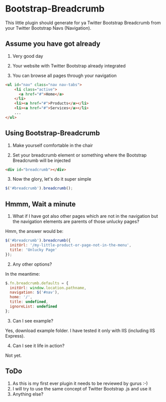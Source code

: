 Bootstrap-Breadcrumb
====================

This little plugin should generate for ya Twitter Bootstrap Breadcrumb from your Twitter Bootstrap Navs (Navigation).

Assume you have got already
---------------------------

1) Very good day

2) Your website with Twitter Bootstrap already integrated 

3) You can browse all pages through your navigation 

```html
<ul id="nav" class="nav nav-tabs">
    <li class="active">
      <a href="#">Home</a>
    </li>
    <li><a href="#">Products</a></li>
    <li><a href="#">Services</a></li>
    ...
</ul>
```

Using Bootstrap-Breadcrumb
--------------------------

1) Make yourself comfortable in the chair

2) Set your breadcrumb element or something where the Bootstrap Breadcrumb will be injected
```html
<div id="breadcrumb"></div>
```

3) Now the glory, let's do it super simple
```javascript
$('#breadcrumb').breadcrumb();
```

Hmmm, Wait a minute
-------------------

1) What if I have got also other pages which are not in the navigation but the navigation elements are parents of those unlucky pages?

Hmm, the answer would be:

```javascript
$('#breadcrumb').breadcrumb({
  initUrl: '/my-little-product-or-page-not-in-the-menu',
  title: 'Unlucky Page'
});
```

2) Any other options?

In the meantime:

```javascript
$.fn.breadcrumb.defaults = {
  initUrl: window.location.pathname,
  navigation: $('#nav'),
  home: '/',
  title: undefined,
  ignoreList: undefined
};
```
3) Can I see example?

Yes, download example folder. I have tested it only with IIS (including IIS Express).

4) Can I see it life in action?

Not yet.

ToDo
--------------------------

1. As this is my first ever plugin it needs to be reviewed by gurus :-)
2. I will try to use the same concept of Twitter Bootstrap .js and use it 
3. Anything else?
